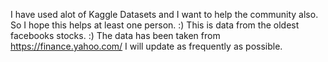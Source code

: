 I have used alot of Kaggle Datasets and I want to help the community also. So I hope this helps at least one person.
:)
This is data from the oldest facebooks stocks. :)
The data has been taken from https://finance.yahoo.com/
I will update as frequently as possible.
